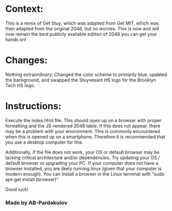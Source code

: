 # **Context:**

This is a remix of Get Stuy, which was adapted from Get MIT, which was then adapted from the original 2048, but no worries. This is now and will now remain the best publicly available ediiton of 2048 you can get your hands on!

# **Changes:**

Nothing extraordinary: Changed the color scheme to primarily blue, updated the background, and swapped the Stuyvesant HS logo for the Brooklyn Tech HS logo.

# **Instructions:**

Execute the index.html file.
This should open up on a browser with proper formatting and the JS-rendered 2048 table. If this does not appear, there may be a problem with your environment. This is commonly encountered when this is opened up on a smartphone. Therefore it is recommended that you use a desktop computer for this. 

Additionally, if the file does not work, your OS or default browser may be lacking critical architecture and/or dependencies. Try updating your OS / default browser or upgrading your PC.
If your computer does not have a browser installed, you are likely running linux (given that your computer is modern enough). You can install a browser in the Linux terminal with "sudo apt-get install (browser)"

Good luck!

### Made by AB-Pardakulov
